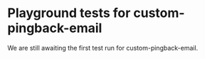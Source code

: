 # Playground tests for custom-pingback-email
We are still awaiting the first test run for custom-pingback-email.
